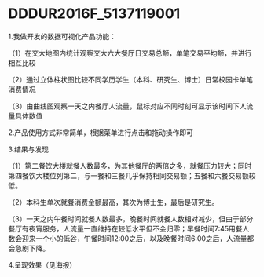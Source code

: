 # DDDUR2016F_5137119001
1.我做开发的数据可视化产品功能：

（1）在交大地图内统计观察交大六大餐厅日交易总额，单笔交易平均额，并进行相互比较

（2）通过立体柱状图比较不同学历学生（本科、研究生、博士）日常校园卡单笔消费情况

（3）由曲线图观察一天之内餐厅人流量，鼠标对应不同时刻可显示该时间下人流量具体数值

2.产品使用方式非常简单，根据菜单进行点击和拖动操作即可

3.结果与发现

（1）第二餐饮大楼就餐人数最多，为其他餐厅的两倍之多，就餐压力较大；同时第四餐饮大楼位列第二，与一餐和三餐几乎保持相同交易额；五餐和六餐交易额较低。

（2）本科生单次就餐消费金额最高，其次为博士生，最后是研究生。

（3）一天之内午餐时间就餐人数最多，晚餐时间就餐人数相对减少，但由于部分餐厅有夜宵服务，人流量一直维持在较低水平但不会归零；早餐时间7:45用餐人数会迎来一个小的低谷，午餐时间12:00之后，以及晚餐时间6:00之后，人流量都会急剧下降。

4.呈现效果（见海报）
